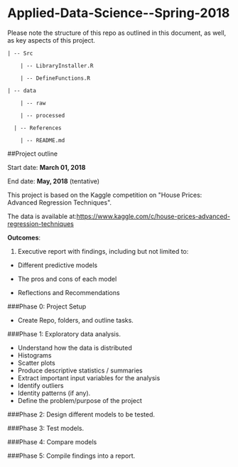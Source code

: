 # Applied-Data-Science--Spring-2018

Please note the structure of this repo as outlined in this document, as well, as key aspects of this project.

	| -- Src 

		| -- LibraryInstaller.R
	
		| -- DefineFunctions.R 

	| -- data 

		| -- raw 
	
		| -- processed
			      
	  | -- References  
  
		| -- README.md


##Project outline

Start date: __March 01, 2018__

End date: __May, 2018__ (tentative)

This project is based on the Kaggle competition on "House Prices: Advanced Regression Techniques".
  
The data is available at:https://www.kaggle.com/c/house-prices-advanced-regression-techniques

__Outcomes__: 

1. Executive report with findings, including but not limited to:

* Different predictive models

* The pros and cons of each model

* Reflections and Recommendations


###Phase 0: Project Setup
* Create Repo, folders, and outline tasks.

###Phase 1: Exploratory data analysis.
* Understand how the data is distributed
* Histograms
* Scatter plots
* Produce descriptive statistics / summaries
* Extract important input variables for the analysis
* Identify outliers
* Identity patterns (if any).
* Define the problem/purpose of the project

###Phase 2: Design different models to be tested.

###Phase 3: Test models.

###Phase 4: Compare models

###Phase 5: Compile findings into a report.

